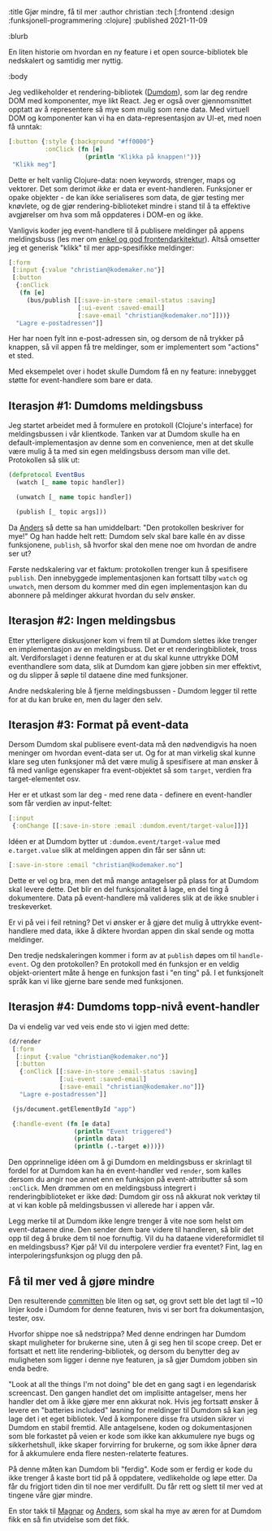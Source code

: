 :title Gjør mindre, få til mer
:author christian
:tech [:frontend :design :funksjonell-programmering :clojure]
:published 2021-11-09

:blurb

En liten historie om hvordan en ny feature i et open source-bibliotek ble
nedskalert og samtidig mer nyttig.

:body

Jeg vedlikeholder et rendering-bibliotek
([Dumdom](https://github.com/cjohansen/dumdom)), som lar deg rendre DOM med
komponenter, mye likt React. Jeg er også over gjennomsnittet opptatt av å
representere så mye som mulig som rene data. Med virtuell DOM og komponenter kan
vi ha en data-representasjon av UI-et, med noen få unntak:

```clj
[:button {:style {:background "#ff0000"}
          :onClick (fn [e]
                     (println "Klikka på knappen!"))}
 "Klikk meg"]
```

Dette er helt vanlig Clojure-data: noen keywords, strenger, maps og vektorer.
Det som derimot _ikke_ er data er event-handleren. Funksjoner er opake
objekter - de kan ikke serialiseres som data, de gjør testing mer knøvlete, og
de gjør rendering-biblioteket mindre i stand til å ta effektive avgjørelser om
hva som må oppdateres i DOM-en og ikke.

Vanligvis koder jeg event-handlere til å publisere meldinger på appens
meldingsbuss (les mer om [enkel og god
frontendarkitektur](https://www.kodemaker.no/blogg/2020-01-enkel-arkitektur/)).
Altså omsetter jeg et generisk "klikk" til mer app-spesifikke meldinger:

```clj
[:form
 [:input {:value "christian@kodemaker.no"}]
 [:button
  {:onClick
   (fn [e]
     (bus/publish [[:save-in-store :email-status :saving]
                   [:ui-event :saved-email]
                   [:save-email "christian@kodemaker.no"]]))}
  "Lagre e-postadressen"]]
```

Her har noen fylt inn e-post-adressen sin, og dersom de nå trykker på knappen,
så vil appen få tre meldinger, som er implementert som "actions" et sted.

Med eksempelet over i hodet skulle Dumdom få en ny feature: innebygget støtte
for event-handlere som bare er data.

## Iterasjon #1: Dumdoms meldingsbuss

Jeg startet arbeidet med å formulere en protokoll (Clojure's interface) for
meldingsbussen i vår klientkode. Tanken var at Dumdom skulle ha en
default-implementasjon av denne som en convenience, men at det skulle være mulig
å ta med sin egen meldingsbuss dersom man ville det. Protokollen så slik ut:

```clj
(defprotocol EventBus
  (watch [_ name topic handler])

  (unwatch [_ name topic handler])

  (publish [_ topic args]))
```

Da [Anders](/anders/) så dette sa han umiddelbart: "Den protokollen beskriver
for mye!" Og han hadde helt rett: Dumdom selv skal bare kalle én av disse
funksjonene, `publish`, så hvorfor skal den mene noe om hvordan de andre ser ut?

Første nedskalering var et faktum: protokollen trenger kun å spesifisere
`publish`. Den innebyggede implementasjonen kan fortsatt tilby `watch` og
`unwatch`, men dersom du kommer med din egen implementasjon kan du abonnere på
meldinger akkurat hvordan du selv ønsker.

## Iterasjon #2: Ingen meldingsbus

Etter ytterligere diskusjoner kom vi frem til at Dumdom slettes ikke trenger en
implementasjon av en meldingsbuss. Det er et renderingbibliotek, tross alt.
Verdiforslaget i denne featuren er at du skal kunne uttrykke DOM eventhandlere
som data, slik at Dumdom kan gjøre jobben sin mer effektivt, og du slipper å
søple til dataene dine med funksjoner.

Andre nedskalering ble å fjerne meldingsbussen - Dumdom legger til rette for at
du kan bruke en, men du lager den selv.

## Iterasjon #3: Format på event-data

Dersom Dumdom skal publisere event-data må den nødvendigvis ha noen meninger om
hvordan event-data ser ut. Og for at man virkelig skal kunne klare seg uten
funksjoner må det være mulig å spesifisere at man ønsker å få med vanlige
egenskaper fra event-objektet så som `target`, verdien fra target-elementet osv.

Her er et utkast som lar deg - med rene data - definere en event-handler som får
verdien av input-feltet:

```clj
[:input
 {:onChange [[:save-in-store :email :dumdom.event/target-value]]}]
```

Idéen er at Dumdom bytter ut `:dumdom.event/target-value` med `e.target.value`
slik at meldingen appen din får ser sånn ut:

```clj
[:save-in-store :email "christian@kodemaker.no"]
```

Dette er vel og bra, men det må mange antagelser på plass for at Dumdom skal
levere dette. Det blir en del funksjonalitet å lage, en del ting å dokumentere.
Data på event-handlere må valideres slik at de ikke snubler i treskeverket.

Er vi på vei i feil retning? Det vi ønsker er å gjøre det mulig å uttrykke
event-handlere med data, ikke å diktere hvordan appen din skal sende og motta
meldinger.

Den tredje nedskaleringen kommer i form av at `publish` døpes om til
`handle-event`. Og den protokollen? En protokoll med én funksjon er en veldig
objekt-orientert måte å henge en funksjon fast i "en ting" på. I et funksjonelt
språk kan vi like gjerne bare sende med funksjonen.

## Iterasjon #4: Dumdoms topp-nivå event-handler

Da vi endelig var ved veis ende sto vi igjen med dette:

```clj
(d/render
 [:form
  [:input {:value "christian@kodemaker.no"}]
  [:button
   {:onClick [[:save-in-store :email-status :saving]
              [:ui-event :saved-email]
              [:save-email "christian@kodemaker.no"]]}
   "Lagre e-postadressen"]]

 (js/document.getElementById "app")

 {:handle-event (fn [e data]
                  (println "Event triggered")
                  (println data)
                  (println (.-target e)))})
```

Den opprinnelige idéen om å gi Dumdom en meldingsbuss er skrinlagt til fordel
for at Dumdom kan ha én event-handler ved `render`, som kalles dersom du angir
noe annet enn en funksjon på event-attributter så som `:onClick`. Men drømmen om
en meldingsbuss integrert i renderingbiblioteket er ikke død: Dumdom gir oss nå
akkurat nok verktøy til at vi kan koble på meldingsbussen vi allerede har i
appen vår.

Legg merke til at Dumdom ikke lengre trenger å vite noe som helst om
event-dataene dine. Den sender dem bare videre til handleren, så blir det opp
til deg å bruke dem til noe fornuftig. Vil du ha dataene videreformidlet til en
meldingsbuss? Kjør på! Vil du interpolere verdier fra eventet? Fint, lag en
interpoleringsfunksjon og plugg den på.

## Få til mer ved å gjøre mindre

Den resulterende
[committen](https://github.com/cjohansen/dumdom/commit/fe642dc7a1de71bb63f011823692f60698517b6d)
ble liten og søt, og grovt sett ble det lagt til ~10 linjer kode i Dumdom for
denne featuren, hvis vi ser bort fra dokumentasjon, tester, osv.

Hvorfor shippe noe så nedstrippa? Med denne endringen har Dumdom skapt
muligheter for brukerne sine, uten å gi seg hen til scope creep. Det er fortsatt
et nett lite rendering-bibliotek, og dersom du benytter deg av muligheten som
ligger i denne nye featuren, ja så gjør Dumdom jobben sin enda bedre.

"Look at all the things I'm not doing" ble det en gang sagt i en legendarisk
screencast. Den gangen handlet det om implisitte antagelser, mens her handler
det om å ikke gjøre mer enn akkurat nok. Hvis jeg fortsatt ønsker å levere en
"batteries included" løsning for meldinger til Dumdom så kan jeg lage det i et
eget bibliotek. Ved å komponere disse fra utsiden sikrer vi Dumdom en stabil
fremtid. Alle antagelsene, koden og dokumentasjonen som ble forkastet på veien
er kode som ikke kan akkumulere nye bugs og sikkerhetshull, ikke skaper
forvirring for brukerne, og som ikke åpner døra for å akkumulere enda flere
nesten-relaterte features.

På denne måten kan Dumdom bli "ferdig". Kode som er ferdig er kode du ikke
trenger å kaste bort tid på å oppdatere, vedlikeholde og løpe etter. Da får du
frigjort tiden din til noe mer verdifullt. Du får rett og slett til mer ved at
tingene våre gjør mindre.

En stor takk til [Magnar](/magnar/) og [Anders](/anders/), som skal ha mye av
æren for at Dumdom fikk en så fin utvidelse som det fikk.
